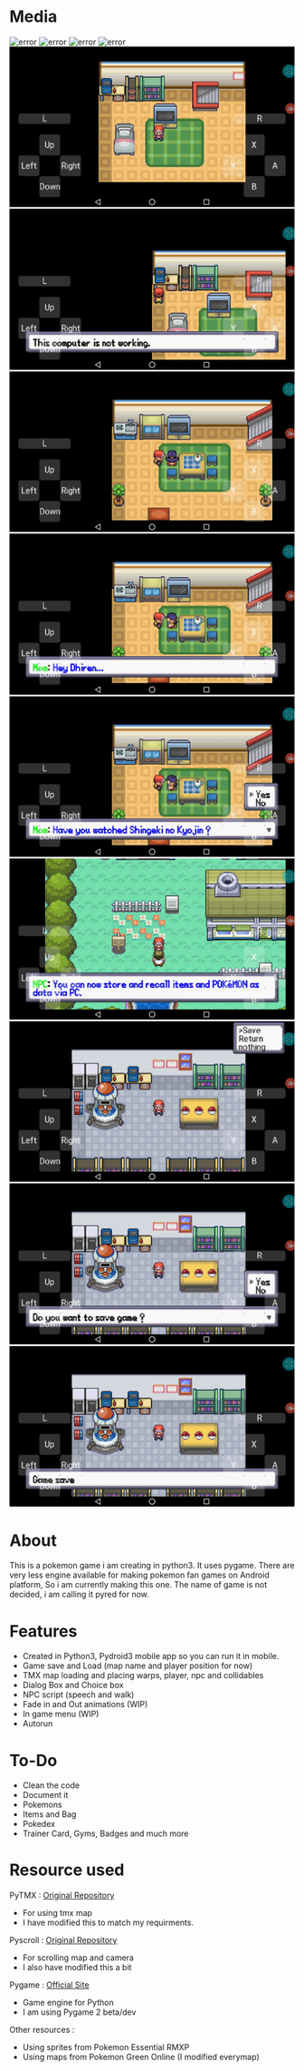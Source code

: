 # Media

![error](screenshots/ss1.gif) ![error](screenshots/ss2.gif)
![error](screenshots/ss3.gif) ![error](screenshots/ss4.gif)
![error](screenshots/ss5.jpeg) ![error](screenshots/ss6.jpeg)
![error](screenshots/ss7.jpeg) ![error](screenshots/ss8.jpeg)
![error](screenshots/ss9.jpeg) ![error](screenshots/ss10.jpeg)
![error](screenshots/ss11.jpeg) ![error](screenshots/ss12.jpeg)
![error](screenshots/ss13.jpeg)

# About

This is a pokemon game i am creating in python3. It uses pygame. There are very less engine available for making pokemon fan games on Android platform, So i am currently making this one. The name of game is not decided, i am calling it pyred for now.

# Features

- Created in Python3, Pydroid3 mobile app so you can run it in mobile.
- Game save and Load (map name and player position for now)
- TMX map loading and placing warps, player, npc and collidables
- Dialog Box and Choice box
- NPC script (speech and walk)
- Fade in and Out animations (WIP)
- In game menu (WIP)
- Autorun

# To-Do

- Clean the code
- Document it
- Pokemons
- Items and Bag
- Pokedex
- Trainer Card, Gyms, Badges and much more 

# Resource used

PyTMX : [Original Repository](https://github.com/bitcraft/pytmx)
- For using tmx map
- I have modified this to match my requirments.

Pyscroll : [Original Repository](https://github.com/bitcraft/pyscroll)
- For scrolling map and camera
- I also have modified this a bit

Pygame : [Official Site](https://www.pygame.org/)
- Game engine for Python
- I am using Pygame 2 beta/dev

Other resources :
- Using sprites from Pokemon Essential RMXP
- Using maps from Pokemon Green Online (I modified everymap)

